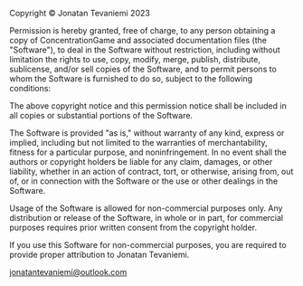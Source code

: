 Copyright © Jonatan Tevaniemi 2023

Permission is hereby granted, free of charge, to any person obtaining a copy of ConcentrationGame and associated documentation files (the "Software"), to deal in the Software without restriction, including without limitation the rights to use, copy, modify, merge, publish, distribute, sublicense, and/or sell copies of the Software, and to permit persons to whom the Software is furnished to do so, subject to the following conditions:

The above copyright notice and this permission notice shall be included in all copies or substantial portions of the Software.

The Software is provided "as is," without warranty of any kind, express or implied, including but not limited to the warranties of merchantability, fitness for a particular purpose, and noninfringement. In no event shall the authors or copyright holders be liable for any claim, damages, or other liability, whether in an action of contract, tort, or otherwise, arising from, out of, or in connection with the Software or the use or other dealings in the Software.

Usage of the Software is allowed for non-commercial purposes only. Any distribution or release of the Software, in whole or in part, for commercial purposes requires prior written consent from the copyright holder.

If you use this Software for non-commercial purposes, you are required to provide proper attribution to Jonatan Tevaniemi.

jonatantevaniemi@outlook.com
